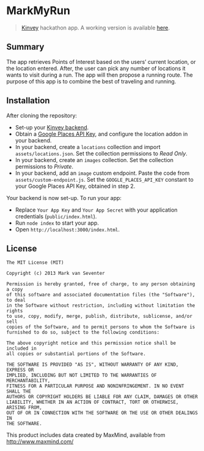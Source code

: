 # MarkMyRun
> [Kinvey](http://www.kinvey.com) hackathon app. A working version is available [here](https://mark-my-run.herokuapp.com/).

## Summary
The app retrieves Points of Interest based on the users’ current location, or the location entered. After, the user can pick any number of locations it wants to visit during a run. The app will then propose a running route. The purpose of this app is to combine the best of traveling and running.

## Installation
After cloning the repository:

  * Set-up your [Kinvey backend](https://console.kinvey.com).
  * Obtain a [Google Places API Key](https://developers.google.com/places/documentation/), and configure the location addon in your backend.
  * In your backend, create a `locations` collection and import `assets/locations.json`. Set the collection permissions to *Read Only*.
  * In your backend, create an `images` collection. Set the collection permissions to *Private*.
  * In your backend, add an `image` custom endpoint. Paste the code from `assets/custom-endpoint.js`. Set the `GOOGLE_PLACES_API_KEY` constant to your Google Places API Key, obtained in step 2.

Your backend is now set-up. To run your app:

  * Replace `Your App Key` and `Your App Secret` with your application credentials (`public/index.html`).
  * Run `node index` to start your app.
  * Open `http://localhost:3000/index.html`.

## License
    The MIT License (MIT)

    Copyright (c) 2013 Mark van Seventer

    Permission is hereby granted, free of charge, to any person obtaining a copy
    of this software and associated documentation files (the "Software"), to deal
    in the Software without restriction, including without limitation the rights
    to use, copy, modify, merge, publish, distribute, sublicense, and/or sell
    copies of the Software, and to permit persons to whom the Software is
    furnished to do so, subject to the following conditions:

    The above copyright notice and this permission notice shall be included in
    all copies or substantial portions of the Software.

    THE SOFTWARE IS PROVIDED "AS IS", WITHOUT WARRANTY OF ANY KIND, EXPRESS OR
    IMPLIED, INCLUDING BUT NOT LIMITED TO THE WARRANTIES OF MERCHANTABILITY,
    FITNESS FOR A PARTICULAR PURPOSE AND NONINFRINGEMENT. IN NO EVENT SHALL THE
    AUTHORS OR COPYRIGHT HOLDERS BE LIABLE FOR ANY CLAIM, DAMAGES OR OTHER
    LIABILITY, WHETHER IN AN ACTION OF CONTRACT, TORT OR OTHERWISE, ARISING FROM,
    OUT OF OR IN CONNECTION WITH THE SOFTWARE OR THE USE OR OTHER DEALINGS IN
    THE SOFTWARE.

This product includes data created by MaxMind, available from
http://www.maxmind.com/